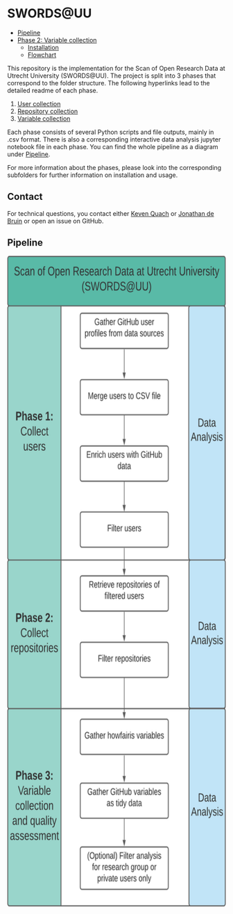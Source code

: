# SWORDS@UU <!-- omit in toc -->

- [Pipeline](#pipeline)
- [Phase 2: Variable collection](#phase-2-variable-collection)
  - [Installation](#installation)
  - [Flowchart](#flowchart)

This repository is the implementation for the Scan of Open Research Data at Utrecht University (SWORDS@UU). The project is split into 3 phases that correspond to the folder structure. The following hyperlinks lead to the detailed readme of each phase.

1. [User collection](collect_users/README.md)
2. [Repository collection](collect_repositories/README.md)
3. [Variable collection](collect_variables/README.md)

Each phase consists of several Python scripts and file outputs, mainly in .csv format. There is also a corresponding interactive data analysis jupyter notebook file in each phase. You can find the whole pipeline as a diagram under [Pipeline](#flowchart).

For more information about the phases, please look into the corresponding subfolders for further information on installation and usage.

## Contact

For technical questions, you contact either [Keven Quach](https://github.com/kequach) or [Jonathan de Bruin](https://github.com/J535D165) or open an issue on GitHub.

## Pipeline

<img src="docs/Complete_pipeline.jpg" height="1500">
